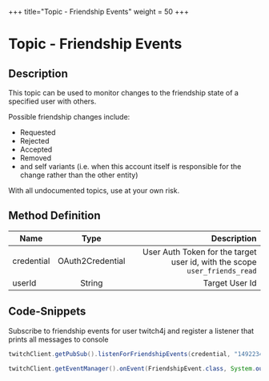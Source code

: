 +++
title="Topic - Friendship Events"
weight = 50
+++

# Topic - Friendship Events

## Description

This topic can be used to monitor changes to the friendship state of a specified user with others.

Possible friendship changes include:
* Requested
* Rejected
* Accepted
* Removed
* and self variants (i.e. when this account itself is responsible for the change rather than the other entity)

With all undocumented topics, use at your own risk.

## Method Definition

| Name          | Type      | Description  |
| ------------- |:---------:| -----------------:|
| credential | OAuth2Credential | User Auth Token for the target user id, with the scope `user_friends_read` |
| userId | String | Target User Id |

## Code-Snippets

Subscribe to friendship events for user twitch4j and register a listener that prints all messages to console

```java
twitchClient.getPubSub().listenForFriendshipEvents(credential, "149223493");

twitchClient.getEventManager().onEvent(FriendshipEvent.class, System.out::println);
```
